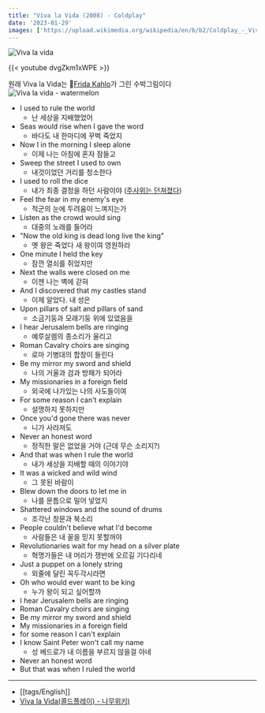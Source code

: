 ```yaml
---
title: "Viva la Vida (2008) - Coldplay"
date: '2023-01-29'
images: ['https://upload.wikimedia.org/wikipedia/en/b/b2/Coldplay_-_Viva_la_Vida_or_Death_and_All_His_Friends.png']
---
```

![Viva la vida](https://upload.wikimedia.org/wikipedia/en/b/b2/Coldplay_-_Viva_la_Vida_or_Death_and_All_His_Friends.png)

{{< youtube dvgZkm1xWPE >}}

원래 Viva la Vida는 [Frida Kahlo](https://namu.wiki/w/%ED%94%84%EB%A6%AC%EB%8B%A4%20%EC%B9%BC%EB%A1%9C)가 그린 수박그림이다
![Viva la vida - watermelon](https://www.fridakahlo.org/images/paintings/viva-la-vida-watermelons.jpg)


- I used to rule the world
	- 난 세상을 지배했었어
- Seas would rise when I gave the word
	- 바다도 내 한마디에 꾸벅 죽었지
- Now I in the morning I sleep alone
	- 이제 나는 아침에 혼자 잠들고
- Sweep the street I used to own
	- 내것이었던 거리를 청소한다
- I used to roll the dice
	- 내가 최종 결정을 하던 사람이야 ([주사위는 던져졌다](https://namu.wiki/w/%EC%A3%BC%EC%82%AC%EC%9C%84%EB%8A%94%20%EB%8D%98%EC%A0%B8%EC%A1%8C%EB%8B%A4))
- Feel the fear in my enemy's eye
	- 적군의 눈에 두려움이 느껴지는가
- Listen as the crowd would sing
	- 대중의 노래를 들어라
- "Now the old king is dead long live the king"
	- 옛 왕은 죽었다 새 왕이여 영원하라
- One minute I held the key
	- 잠깐 열쇠를 쥐었지만
- Next the walls were closed on me
	- 이젠 나는 벽에 갇혀
- And I discovered that my castles stand
	- 이제 알았다. 내 성은
- Upon pillars of salt and pillars of sand
	- 소금기둥과 모래기둥 위에 있었음을
- I hear Jerusalem bells are ringing
	- 예루살렘의 종소리가 울리고
- Roman Cavalry choirs are singing
	- 로마 기병대의 합창이 들린다
- Be my mirror my sword and shield
	- 나의 거울과 검과 방패가 되어라
- My missionaries in a foreign field
	- 외국에 나가있는 나의 사도들이여
- For some reason I can't explain
	- 설명하지 못하지만
- Once you'd gone there was never
	- 니가 사라져도
- Never an honest word
	- 정직한 말은 없었을 거야 (근데 무슨 소리지?)
- And that was when I rule the world
	- 내가 세상을 지배할 때의 이야기야
- It was a wicked and wild wind
	- 그 못된 바람이
- Blew down the doors to let me in
	- 나를 문틈으로 밀어 넣었지
- Shattered windows and the sound of drums
	- 조각난 창문과 북소리
- People couldn't believe what I'd become
	- 사람들은 내 꼴을 믿지 못할꺼야
- Revolutionaries wait for my head on a silver plate
	- 혁명가들은 내 머리가 쟁반에 오르길 기다리네
- Just a puppet on a lonely string
	- 외줄에 달린 꼭두각시라면
- Oh who would ever want to be king
	- 누가 왕이 되고 싶어할까
- I hear Jerusalem bells are ringing
- Roman Cavalry choirs are singing
- Be my mirror my sword and shield
- My missionaries in a foreign field
- for some reason I can't explain
- I know Saint Peter won't call my name
	- 성 베드로가 내 이름을 부르지 않을걸 아네
- Never an honest word
- But that was when I ruled the world
---
- [[tags/English]]
- [Viva la Vida(콜드플레이) - 나무위키)](https://namu.wiki/w/Viva%20la%20Vida(%EC%BD%9C%EB%93%9C%ED%94%8C%EB%A0%88%EC%9D%B4))